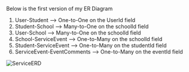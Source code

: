 Below is the first version of my ER Diagram

1. User-Student --> One-to-One on the UserId field
2. Student-School --> Many-to-One on the schoolId field
3. User-School --> Many-to-One on the schoolId field
4. School-ServiceEvent --> One-to-Many on the schoolId field
5. Student-ServiceEvent --> One-to-Many on the studentId field
6. ServiceEvent-EventComments --> One-to-Many on the eventId field

![ServiceERD](https://github.com/adamnestor/ServiceApplication/assets/79426455/a54d7511-7789-4279-80c3-48d22e95e9ef)

